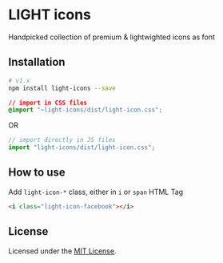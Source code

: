 # LIGHT icons
Handpicked collection of premium & lightwighted icons as font


## Installation

```bash
# v1.x 
npm install light-icons --save
```

```css
// import in CSS files 
@import "~light-icons/dist/light-icon.css";
```
OR
```js
// import directly in JS files 
import "light-icons/dist/light-icon.css";
```

## How to use
Add `light-icon-*` class, either in `i` or `span` HTML Tag
```html
<i class="light-icon-facebook"></i>
```


## License
Licensed under the [MIT License](https://opensource.org/licenses/MIT).